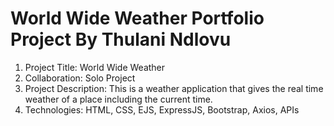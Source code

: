 World Wide Weather Portfolio Project By Thulani Ndlovu
======================================================
1. Project Title: World Wide Weather
2. Collaboration: Solo Project
3. Project Description: This is a weather application that gives the real time weather of a place including the current time.
4. Technologies: HTML, CSS, EJS, ExpressJS, Bootstrap, Axios, APIs
